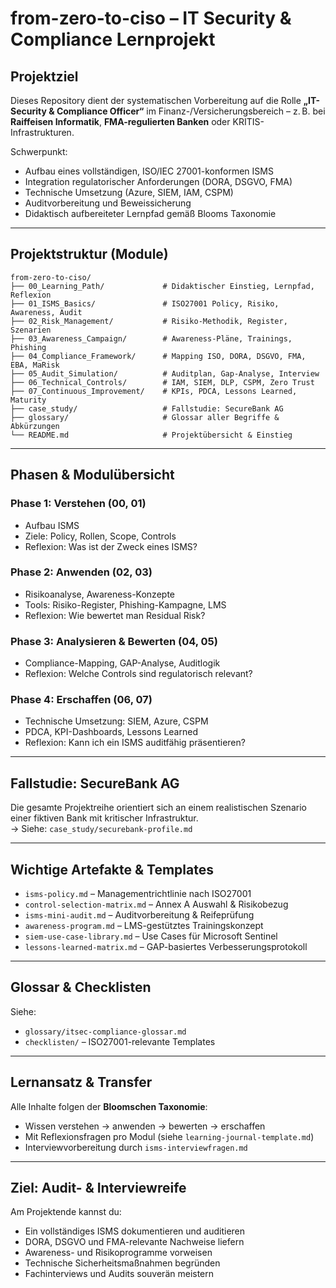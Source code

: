 # from-zero-to-ciso – IT Security & Compliance Lernprojekt

## Projektziel

Dieses Repository dient der systematischen Vorbereitung auf die Rolle **„IT-Security & Compliance Officer“** im Finanz-/Versicherungsbereich – z. B. bei **Raiffeisen Informatik**, **FMA-regulierten Banken** oder KRITIS-Infrastrukturen.

Schwerpunkt:
- Aufbau eines vollständigen, ISO/IEC 27001-konformen ISMS
- Integration regulatorischer Anforderungen (DORA, DSGVO, FMA)
- Technische Umsetzung (Azure, SIEM, IAM, CSPM)
- Auditvorbereitung und Beweissicherung
- Didaktisch aufbereiteter Lernpfad gemäß Blooms Taxonomie

---

## Projektstruktur (Module)

```plaintext
from-zero-to-ciso/
├── 00_Learning_Path/             # Didaktischer Einstieg, Lernpfad, Reflexion
├── 01_ISMS_Basics/               # ISO27001 Policy, Risiko, Awareness, Audit
├── 02_Risk_Management/           # Risiko-Methodik, Register, Szenarien
├── 03_Awareness_Campaign/        # Awareness-Pläne, Trainings, Phishing
├── 04_Compliance_Framework/      # Mapping ISO, DORA, DSGVO, FMA, EBA, MaRisk
├── 05_Audit_Simulation/          # Auditplan, Gap-Analyse, Interview
├── 06_Technical_Controls/        # IAM, SIEM, DLP, CSPM, Zero Trust
├── 07_Continuous_Improvement/    # KPIs, PDCA, Lessons Learned, Maturity
├── case_study/                   # Fallstudie: SecureBank AG
├── glossary/                     # Glossar aller Begriffe & Abkürzungen
└── README.md                     # Projektübersicht & Einstieg
```

---

## Phasen & Modulübersicht

### Phase 1: Verstehen (00, 01)
- Aufbau ISMS
- Ziele: Policy, Rollen, Scope, Controls
- Reflexion: Was ist der Zweck eines ISMS?

### Phase 2: Anwenden (02, 03)
- Risikoanalyse, Awareness-Konzepte
- Tools: Risiko-Register, Phishing-Kampagne, LMS
- Reflexion: Wie bewertet man Residual Risk?

### Phase 3: Analysieren & Bewerten (04, 05)
- Compliance-Mapping, GAP-Analyse, Auditlogik
- Reflexion: Welche Controls sind regulatorisch relevant?

### Phase 4: Erschaffen (06, 07)
- Technische Umsetzung: SIEM, Azure, CSPM
- PDCA, KPI-Dashboards, Lessons Learned
- Reflexion: Kann ich ein ISMS auditfähig präsentieren?

---

## Fallstudie: SecureBank AG

Die gesamte Projektreihe orientiert sich an einem realistischen Szenario einer fiktiven Bank mit kritischer Infrastruktur.  
→ Siehe: `case_study/securebank-profile.md`

---

## Wichtige Artefakte & Templates

- `isms-policy.md` – Managementrichtlinie nach ISO27001
- `control-selection-matrix.md` – Annex A Auswahl & Risikobezug
- `isms-mini-audit.md` – Auditvorbereitung & Reifeprüfung
- `awareness-program.md` – LMS-gestütztes Trainingskonzept
- `siem-use-case-library.md` – Use Cases für Microsoft Sentinel
- `lessons-learned-matrix.md` – GAP-basiertes Verbesserungsprotokoll

---

## Glossar & Checklisten

Siehe:  
- `glossary/itsec-compliance-glossar.md`  
- `checklisten/` – ISO27001-relevante Templates

---

## Lernansatz & Transfer

Alle Inhalte folgen der **Bloomschen Taxonomie**:
- Wissen verstehen → anwenden → bewerten → erschaffen
- Mit Reflexionsfragen pro Modul (siehe `learning-journal-template.md`)
- Interviewvorbereitung durch `isms-interviewfragen.md`

---

## Ziel: Audit- & Interviewreife

Am Projektende kannst du:
- Ein vollständiges ISMS dokumentieren und auditieren
- DORA, DSGVO und FMA-relevante Nachweise liefern
- Awareness- und Risikoprogramme vorweisen
- Technische Sicherheitsmaßnahmen begründen
- Fachinterviews und Audits souverän meistern
